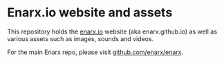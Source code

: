 # Enarx.io website and assets

This repository holds the [enarx.io](https://enarx.io) website (aka enarx.github.io) as well as various assets such as images, sounds and videos.

For the main Enarx repo, please visit [github.com/enarx/enarx](https://github.com/enarx/enarx).
